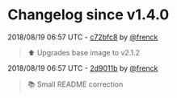 # Changelog since v1.4.0

2018/08/19 06:57 UTC - [c72bfc8](https://github.com/hassio-addons/addon-ftp/commit/c72bfc8cdfec40164cce5e141826b56dfc56ba06) by [@frenck](https://github.com/frenck)
> :arrow_up: Upgrades base image to v2.1.2 

2018/08/19 06:57 UTC - [2d9011b](https://github.com/hassio-addons/addon-ftp/commit/2d9011b986463aefe5a9cfebdbf53135023f6773) by [@frenck](https://github.com/frenck)
> :books: Small README correction 

